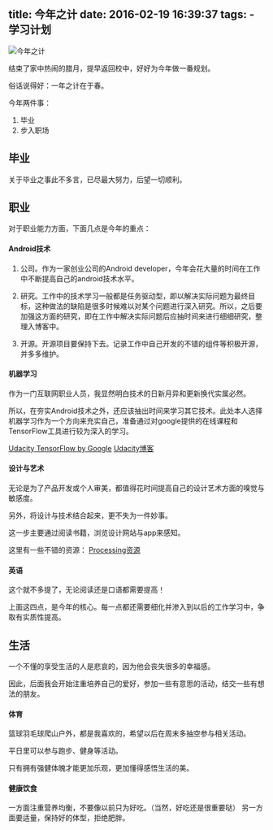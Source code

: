 title: 今年之计
date: 2016-02-19 16:39:37
tags: 
	- 学习计划
---

![今年之计](https://drscdn.500px.org/photo/40352952/q%3D80_m%3D2000/b8ea73af7f5aef17d99af0e0bf1ee1b0)

结束了家中热闹的腊月，提早返回校中，好好为今年做一番规划。

俗话说得好：一年之计在于春。

今年两件事：

1. 毕业
2. 步入职场

<!-- more -->
## 毕业
关于毕业之事此不多言，已尽最大努力，后望一切顺利。

## 职业
对于职业能力方面，下面几点是今年的重点：

#### Android技术
1. 公司。作为一家创业公司的Android developer，今年会花大量的时间在工作中不断提高自己的android技术水平。

2. 研究。工作中的技术学习一般都是任务驱动型，即以解决实际问题为最终目标，这种做法的缺陷是很多时候难以对某个问题进行深入研究。所以，之后要加强这方面的研究，即在工作中解决实际问题后应抽时间来进行细细研究，整理入博客中。

3. 开源。开源项目要保持下去。记录工作中自己开发的不错的组件等积极开源，并多多维护。

#### 机器学习
作为一门互联网职业人员，我显然明白技术的日新月异和更新换代实属必然。

所以，在夯实Android技术之外，还应该抽出时间来学习其它技术。此处本人选择机器学习作为一个方向来充实自己，准备通过对google提供的在线课程和TensorFlow工具进行较为深入的学习。

[Udacity TensorFlow by Google](udacity.com/course/deep-learning--ud730)
[Udacity博客](blog.udacity.com/2016/01/putting-deep-learning-to-work.html)

#### 设计与艺术
无论是为了产品开发或个人审美，都值得花时间提高自己的设计艺术方面的嗅觉与敏感度。

另外，将设计与技术结合起来，更不失为一件妙事。

这一步主要通过阅读书籍，浏览设计网站与app来感知。

这里有一些不错的资源：
[Processing资源](http://mp.weixin.qq.com/s?__biz=MzA5OTgyMDk3Mg==&mid=402850288&idx=1&sn=9bd2856a17128c857d2b864293d0f94d&scene=23&srcid=0216rQN75xcQeFJPiNvNHdin#rd)

#### 英语
这个就不多提了，无论阅读还是口语都需要提高！

上面这四点，是今年的核心。每一点都还需要细化并渗入到以后的工作学习中，争取有实质性提高。

## 生活
一个不懂的享受生活的人是悲哀的，因为他会丧失很多的幸福感。

因此，后面我会开始注重培养自己的爱好，参加一些有意思的活动，结交一些有想法的朋友。

#### 体育
篮球羽毛球爬山户外，都是我喜欢的，希望以后在周末多抽空参与相关活动。

平日里可以参与跑步、健身等活动。

只有拥有强健体魄才能更加乐观，更加懂得感悟生活的美。

#### 健康饮食
一方面注重营养均衡，不要像以前只为好吃。（当然，好吃还是很重要哒）
另一方面要适量，保持好的体型，拒绝肥胖。





